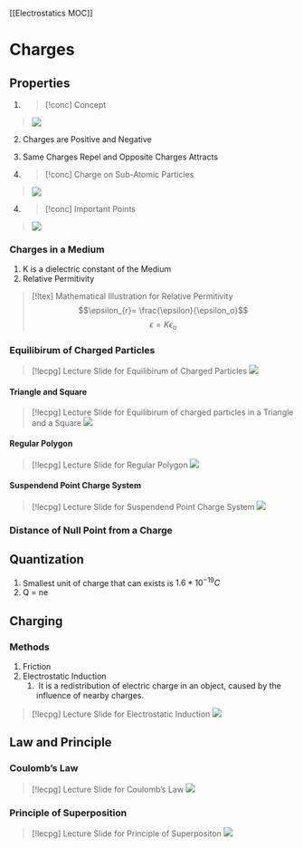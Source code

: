 [[Electrostatics MOC]]
# Charges
## Properties
1. >[!conc] Concept
>![](https://i.imgur.com/Ua2K1XC.png)

2. Charges are Positive and Negative
3. Same Charges Repel and Opposite Charges Attracts

3. >[!conc] Charge on Sub-Atomic Particles
>![](https://i.imgur.com/IhehLsu.png)

4. >[!conc] Important Points
>![](https://i.imgur.com/zMtTC8X.png)

### Charges in a Medium
1. K is a dielectric constant of the Medium
2. Relative Permitivity
>[!ltex] Mathematical Illustration for Relative Permitivity
>$$\epsilon_{r}= \frac{\epsilon}{\epsilon_o}$$
>$$\epsilon = K\epsilon_o$$

### Equilibirum of Charged Particles
>[!lecpg] Lecture Slide for Equilibirum of Charged Particles
>![](https://i.imgur.com/HGfk4uP.png)

#### Triangle and Square
>[!lecpg] Lecture Slide for Equilibirum of charged particles in a Triangle and a Square
>![](https://i.imgur.com/KtjZqn1.png)

#### Regular Polygon
>[!lecpg] Lecture Slide for Regular Polygon
>![](https://i.imgur.com/Ef4YlxH.png)

#### Suspendend Point Charge System
>[!lecpg] Lecture Slide for Suspendend Point Charge System
>![](https://i.imgur.com/HdgzN5O.png)

### Distance of Null Point from a Charge

## Quantization
1. Smallest unit of charge that can exists is $1.6 * 10^{-19}C$
2. Q = ne

## Charging
### Methods
1. Friction
2. Electrostatic Induction
	1.  It is a redistribution of electric charge in an object, caused by the influence of nearby charges.
>[!lecpg] Lecture Slide for Electrostatic Induction
>![](https://i.imgur.com/OjxjI78.png)


## Law and Principle
### Coulomb’s Law
>[!lecpg] Lecture Slide for Coulomb’s Law
>![](https://i.imgur.com/D63F4rc.png)
### Principle of Superposition
>[!lecpg] Lecture Slide for Principle of Superpositon
>![](https://i.imgur.com/40MSQ7g.png)
